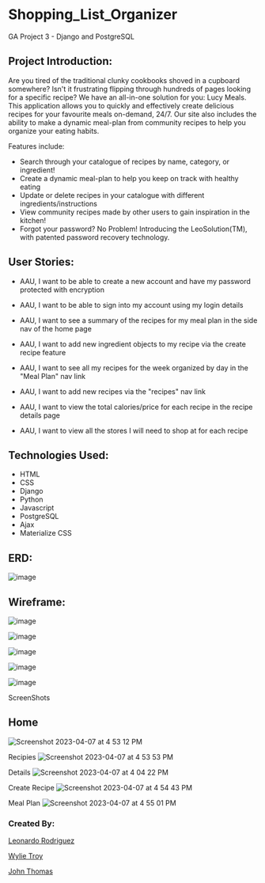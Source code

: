 # Shopping_List_Organizer
GA Project 3 - Django and PostgreSQL

## Project Introduction:
Are you tired of the traditional clunky cookbooks shoved in a cupboard somewhere? Isn't it frustrating flipping through hundreds of pages looking for a specific recipe? We have an all-in-one solution for you: Lucy Meals. This application allows you to quickly and effectively create delicious recipes for your favourite meals on-demand, 24/7. Our site also includes the ability to make a dynamic meal-plan from community recipes to help you organize your eating habits.

Features include:
- Search through your catalogue of recipes by name, category, or ingredient!
- Create a dynamic meal-plan to help you keep on track with healthy eating
- Update or delete recipes in your catalogue with different ingredients/instructions
- View community recipes made by other users to gain inspiration in the kitchen!
- Forgot your password? No Problem! Introducing the LeoSolution(TM), with patented password recovery technology.

## User Stories:

* AAU, I want to be able to create a new account and have my password protected with encryption
- AAU, I want to be able to sign into my account using my login details
* AAU, I want to see a summary of the recipes for my meal plan in the side nav of the home page
- AAU, I want to add new ingredient objects to my recipe via the create recipe feature
* AAU, I want to see all my recipes for the week organized by day in the "Meal Plan" nav link
- AAU, I want to add new recipes via the "recipes" nav link
* AAU, I want to view the total calories/price for each recipe in the recipe details page
- AAU, I want to view all the stores I will need to shop at for each recipe

## Technologies Used:

- HTML
- CSS
- Django
- Python
- Javascript
- PostgreSQL
- Ajax
- Materialize CSS



## ERD:

![image](https://user-images.githubusercontent.com/70331884/230804053-4ad6fc47-71a5-49bb-b601-35e744a89bbd.png)

## Wireframe:

![image](https://user-images.githubusercontent.com/70331884/230804063-08449b9c-23ee-40b9-a2ae-b528c00c6088.png)

![image](https://user-images.githubusercontent.com/70331884/230804070-10851770-2b9c-4661-97df-73b7068900f4.png)

![image](https://user-images.githubusercontent.com/70331884/230804079-8d005857-f141-4e5c-9120-7b05a7de836d.png)

![image](https://user-images.githubusercontent.com/70331884/230804088-d9217ce4-b748-4672-a4e0-ac24e001dfe4.png)

![image](https://user-images.githubusercontent.com/70331884/230804093-ec9234a5-15b1-41d2-a1c1-30963e9c80c9.png)

ScreenShots

## Home
![Screenshot 2023-04-07 at 4 53 12 PM](https://user-images.githubusercontent.com/85965277/230902734-b790ec34-494d-4607-9e58-61251fd8e92c.png)

Recipies
![Screenshot 2023-04-07 at 4 53 53 PM](https://user-images.githubusercontent.com/85965277/230902756-0204d216-bfde-4fd2-9368-b6cfeb331041.png)

Details
![Screenshot 2023-04-07 at 4 04 22 PM](https://user-images.githubusercontent.com/85965277/230902771-a94c2e24-d580-4c63-943a-2398d3f7fc92.png)

Create Recipe
![Screenshot 2023-04-07 at 4 54 43 PM](https://user-images.githubusercontent.com/85965277/230902784-761c152e-ebaa-4535-8460-130c831e07be.png)

Meal Plan
![Screenshot 2023-04-07 at 4 55 01 PM](https://user-images.githubusercontent.com/85965277/230902809-e0b63160-472b-4d05-a3be-e5ea4fd76c7a.png)

### Created By:

[Leonardo Rodriguez](https://github.com/leovre)

[Wylie Troy](https://github.com/wylietroy)

[John Thomas](https://github.com/JuanitoDeLaTorre)
